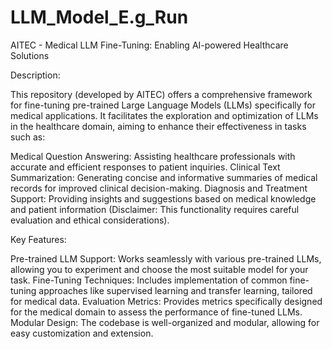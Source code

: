 # LLM_Model_E.g_Run
AITEC - Medical LLM Fine-Tuning: Enabling AI-powered Healthcare Solutions

Description:

This repository (developed by AITEC) offers a comprehensive framework for fine-tuning pre-trained Large Language Models (LLMs) specifically for medical applications. It facilitates the exploration and optimization of LLMs in the healthcare domain, aiming to enhance their effectiveness in tasks such as:

Medical Question Answering: Assisting healthcare professionals with accurate and efficient responses to patient inquiries.
Clinical Text Summarization: Generating concise and informative summaries of medical records for improved clinical decision-making.
Diagnosis and Treatment Support: Providing insights and suggestions based on medical knowledge and patient information (Disclaimer: This functionality requires careful evaluation and ethical considerations).

Key Features:

Pre-trained LLM Support: Works seamlessly with various pre-trained LLMs, allowing you to experiment and choose the most suitable model for your task.
Fine-Tuning Techniques: Includes implementation of common fine-tuning approaches like supervised learning and transfer learning, tailored for medical data.
Evaluation Metrics: Provides metrics specifically designed for the medical domain to assess the performance of fine-tuned LLMs.
Modular Design: The codebase is well-organized and modular, allowing for easy customization and extension.
